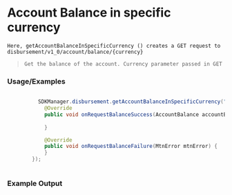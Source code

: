 
# Account Balance in specific currency

`Here, getAccountBalanceInSpecificCurrency () creates a GET request to disbursement/v1_0/account/balance/{currency}`

> `Get the balance of the account. Currency parameter passed in GET`

### Usage/Examples


```java

          SDKManager.disbursement.getAccountBalanceInSpecificCurrency("<currency>",new RequestBalanceInterface() {
            @Override
            public void onRequestBalanceSuccess(AccountBalance accountBalance) {
             
            }

            @Override
            public void onRequestBalanceFailure(MtnError mtnError) {
            }
        });
     
```


### Example Output




